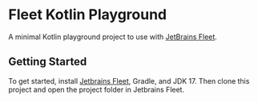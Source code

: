 # Fleet Kotlin Playground

A minimal Kotlin playground project to use with [JetBrains Fleet](https://www.jetbrains.com/fleet/).

## Getting Started

To get started, install [Jetbrains Fleet](https://www.jetbrains.com/fleet/), Gradle, and JDK 17. Then clone this
project and open the project folder in Jetbrains Fleet.
